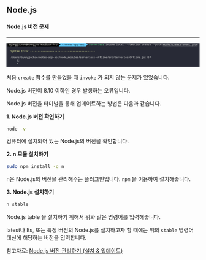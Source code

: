 ## Node.js

#### Node.js 버전 문제

---

![](https://github.com/byungjur96/TIL/blob/master/AWS%20Lambda/img/node%20update.png)

처음 `create`  함수를 만들었을 때 `invoke` 가 되지 않는 문제가 있었습니다.

Node.js 버전이 8.10 이하인 경우 발생하는 오류입니다.

Node.js 버전을 터미널을 통해 업데이트하는 방법은 다음과 같습니다. 



**1. Node.js 버전 확인하기**

```bash
node -v
```

컴퓨터에 설치되어 있는 Node.js의 버전을 확인합니다.

**2. n 모듈 설치하기**

```bash
sudo npm install -g n
```

n은 Node.js의 버전을 관리해주는 플러그인입니다. `npm` 을 이용하여 설치해줍니다.

**3. Node.js 설치하기**

```bash
n stable
```

Node.js table 을 설치하기 위해서 위와 같은 명령어를 입력해줍니다.

latest나 lts, 또는 특정 버전의 Node.js를 설치하고자 할 때에는 위의 `stable` 명령어 대신에 해당하는 버전을 입력합니다.



참고자료: [Node.js 버전 관리하기 (설치 & 업데이트)](https://futurecreator.github.io/2018/05/28/nodejs-npm-update-latest-or-stable-version/)

